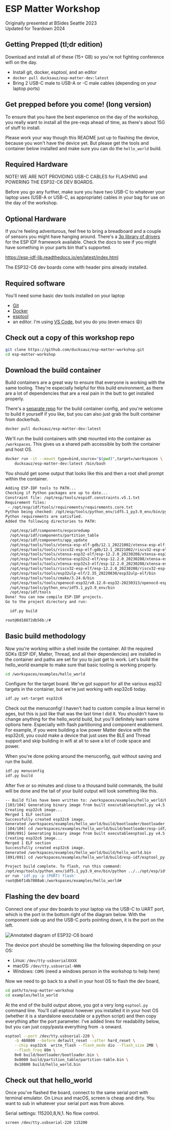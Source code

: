 # ESP Matter Workshop

Originally presented at BSides Seattle 2023  
Updated for Teardown 2024

## Getting Prepped (tl;dr edition)

Download and install all of these (15+ GB) so you're not fighting conference wifi on the day.

* Install git, docker, esptool, and an editor
* `docker pull ducksauz/esp-matter-dev:latest`
* Bring 2 USB-C male to USB-A or -C male cables (depending on your laptop ports)

## Get prepped before you come! (long version)

To ensure that you have the best experience on the day of the
workshop, you really want to install all the pre-reqs ahead of
time, as there's about 15G of stuff to install.

Please work your way though this README just up to flashing the
device, because you won't have the device yet. But please get
the tools and container below installed and make sure you can do
the `hello_world` build.

## Required Hardware

NOTE! WE ARE NOT PROVIDING USB-C CABLES for FLASHING and POWERING
THE ESP32-C6 DEV BOARDS.

Before you go any further, make sure you have two USB-C to whatever
your laptop uses (USB-A or USB-C, as appropriate) cables in your bag
for use on the day of the workshop.

## Optional Hardware

If you're feeling adventurous, feel free to bring a breadboard and a
couple of sensors you might have hanging around. There's a [3p library
of drivers](https://github.com/UncleRus/esp-idf-lib) for the ESP IDF
framework available. Check the docs to see if you might have something in
your parts bin that's supported.

https://esp-idf-lib.readthedocs.io/en/latest/index.html

The ESP32-C6 dev boards come with header pins already installed.

## Required software

You'll need some basic dev tools installed on your laptop

* [Git](https://git-scm.com/book/en/v2/Getting-Started-Installing-Git)
* [Docker](https://docs.docker.com/get-docker/)
* [esptool](https://github.com/espressif/esptool)
* an editor. I'm using [VS Code](https://code.visualstudio.com/download), but you do you (even emacs 😝)

## Check out a copy of this workshop repo

```bash
git clone https://github.com/ducksauz/esp-matter-workshop.git
cd esp-matter-workshop
```

## Download the build container

Build containers are a great way to ensure that everyone is working
with the same tooling. They're especially helpful for this build
environment, as there are a lot of dependencies that are a real pain
in the butt to get installed properly.

There's a [separate repo](https://github.com/ducksauz/esp-matter-dev)
for the build container config, and you're welcome to build it yourself
if you like, but you can also just grab the built container from dockerhub.

```bash
docker pull ducksauz/esp-matter-dev:latest
```

We'll run the build containers with `$PWD` mounted into the
container as `/workspaces`. This gives us a shared path accessible by
both the container and host OS.

```bash
docker run -it --mount type=bind,source="$(pwd)",target=/workspaces \
    ducksauz/esp-matter-dev:latest /bin/bash
```

You should get some output that looks like this and then a root shell
prompt within the container.

```bash
Adding ESP-IDF tools to PATH...
Checking if Python packages are up to date...
Constraint file: /opt/esp/tools/espidf.constraints.v5.1.txt
Requirement files:
 - /opt/esp/idf/tools/requirements/requirements.core.txt
Python being checked: /opt/esp/tools/python_env/idf5.1_py3.9_env/bin/python
Python requirements are satisfied.
Added the following directories to PATH:

  /opt/esp/idf/components/espcoredump
  /opt/esp/idf/components/partition_table
  /opt/esp/idf/components/app_update
  /opt/esp/tools/tools/xtensa-esp-elf-gdb/12.1_20221002/xtensa-esp-elf-gdb/bin
  /opt/esp/tools/tools/riscv32-esp-elf-gdb/12.1_20221002/riscv32-esp-elf-gdb/bin
  /opt/esp/tools/tools/xtensa-esp32-elf/esp-12.2.0_20230208/xtensa-esp32-elf/bin
  /opt/esp/tools/tools/xtensa-esp32s2-elf/esp-12.2.0_20230208/xtensa-esp32s2-elf/bin
  /opt/esp/tools/tools/xtensa-esp32s3-elf/esp-12.2.0_20230208/xtensa-esp32s3-elf/bin
  /opt/esp/tools/tools/riscv32-esp-elf/esp-12.2.0_20230208/riscv32-esp-elf/bin
  /opt/esp/tools/tools/esp32ulp-elf/2.35_20220830/esp32ulp-elf/bin
  /opt/esp/tools/tools/cmake/3.24.0/bin
  /opt/esp/tools/tools/openocd-esp32/v0.12.0-esp32-20230313/openocd-esp32/bin
  /opt/esp/tools/python_env/idf5.1_py3.9_env/bin
  /opt/esp/idf/tools
Done! You can now compile ESP-IDF projects.
Go to the project directory and run:

  idf.py build

root@0d18872db56b:/#
```

## Basic build methodology

Now you're working within a shell inside the container. All the required 
SDKs (ESP IDF, Matter, Thread, and all their dependencies) are installed 
in the container and paths are set for you to just get to work. Let's build
the hello_world example to make sure that basic tooling is working properly.

```bash
cd /workspaces/examples/hello_world
```

Configure for the target board. We've got support for all the various esp32
targets in the container, but we're just working with esp32c6 today.

```bash
idf.py set-target esp32c6
```

Check out the menuconfig! I haven't had to custom compile a linux kernel
in ages, but this is just like that was the last time I did it. You shouldn't
have to change anything for the hello_world build, but you'll definitely
learn some options here. Especially with flash partitioning and component
enablement. For example, if you were building a low power Matter device 
with the esp32c6, you could make a device that just uses the BLE and Thread
support and skip building in wifi at all to save a lot of code space and power.

When you're done poking around the menuconfig, quit without saving and run 
the build.

```bash
idf.py menuconfig
idf.py build
```

After five or so minutes and close to a thousand build commands, the build
will be done and the tail of your build output will look something like this.

```bash
-- Build files have been written to: /workspaces/examples/hello_world/build/bootloader
[103/104] Generating binary image from built executableesptool.py v4.5.1
Creating esp32c6 image...
Merged 1 ELF section
Successfully created esp32c6 image.
Generated /workspaces/examples/hello_world/build/bootloader/bootloader.bin
[104/104] cd /workspaces/examples/hello_world/build/bootloader/esp-idf/es...ader 0x0 /workspaces/examples/hello_world/build/bootloader/bootloader.binBootloader binary size 0x50b0 bytes. 0x2f50 bytes (37%) free.
[890/891] Generating binary image from built executableesptool.py v4.5.1
Creating esp32c6 image...
Merged 1 ELF section
Successfully created esp32c6 image.
Generated /workspaces/examples/hello_world/build/hello_world.bin
[891/891] cd /workspaces/examples/hello_world/build/esp-idf/esptool_py &&...artition-table.bin /workspaces/examples/hello_world/build/hello_world.binhello_world.bin binary size 0x1e500 bytes. Smallest app partition is 0x100000 bytes. 0xe1b00 bytes (88%) free.

Project build complete. To flash, run this command:
/opt/esp/tools/python_env/idf5.1_py3.9_env/bin/python ../../opt/esp/idf/components/esptool_py/esptool/esptool.py -p (PORT) -b 460800 --before default_reset --after hard_reset --chip esp32c6  write_flash --flash_mode dio --flash_size 2MB --flash_freq 80m 0x0 build/bootloader/bootloader.bin 0x8000 build/partition_table/partition-table.bin 0x10000 build/hello_world.bin
or run 'idf.py -p (PORT) flash'
root@b6f14b7080a6:/workspaces/examples/hello_world#
```

## Flashing the dev board

Connect one of your dev boards to your laptop via the USB-C to UART port,
which is the port in the bottom right of the diagram below. With the component
side up and the USB-C ports pointing down, it is the port on the left.

![Annotated diagram of ESP32-C6 board](specs/esp32-c6-devkitc-1-v1-annotated-photo.png)

The device port should be something like the following depending on your OS:

* Linux: `/dev/tty-usbserialXXXX`
* macOS: `/dev/tty.usbserial-NNN`
* Windows: `COM5` (need a windows person in the workshop to help here)

Now we need to go back to a shell in your host OS to flash the dev board,

```bash
cd path/to/esp-matter-workshop
cd examples/hello_world
```

At the end of the build output above, you got a very long `esptool.py` command line.
You'll call esptool however you installed it in your host OS (whether it is a standalone
executable or a python script) and then copy everything after the port parameter. I've
added lines for readability below, but you can just copy/pasta everything from `-b` onward.

```bash
esptool --port /dev/tty.usbserial-220 \
    -b 460800 --before default_reset --after hard_reset \
    --chip esp32c6  write_flash --flash_mode dio --flash_size 2MB \
    --flash_freq 80m \ 
    0x0 build/bootloader/bootloader.bin \
    0x8000 build/partition_table/partition-table.bin \
    0x10000 build/hello_world.bin
```

## Check out that hello_world

Once you've flashed the board, connect to the same serial port with
terminal emulator. On Linux and macOS, screen is cheap and dirty. You
want to sub in whatever your serial port was from above.

Serial settings: 115200,8,N,1. No flow control.

```bash
screen /dev/tty.usbserial-220 115200
```
